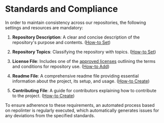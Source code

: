 # Standards and Compliance

In order to maintain consistency across our repositories, the following settings and resources are mandatory:

1. **Repository Description**: A clear and concise description of the repository's purpose and contents. ([How-to Set](https://github.com/orgs/community/discussions/54372))

2. **Repository Topics**: Classifying the repository with topics. ([How-to Set](https://docs.github.com/en/repositories/managing-your-repositorys-settings-and-features/customizing-your-repository/classifying-your-repository-with-topics))

3. **License File**: Includes one of the [approved licenses](approved_licenses.md) outlining the terms and conditions for repository use. ([How-to Add](https://docs.github.com/en/communities/setting-up-your-project-for-healthy-contributions/adding-a-license-to-a-repository))

4. **Readme File**: A comprehensive readme file providing essential information about the project, its setup, and usage. ([How-to Create](https://docs.github.com/de/repositories/managing-your-repositorys-settings-and-features/customizing-your-repository/about-readmes))

6. **Contributing File**: A guide for contributors explaining how to contribute to the project. ([How-to Create](https://docs.github.com/de/communities/setting-up-your-project-for-healthy-contributions/setting-guidelines-for-repository-contributors))

<!--
5. **Maintainer File**: A file specifying maintainers, with the recommendation to include work email addresses for direct contact. ([Example](https://github.com/allianz-incubator/new-project/blob/main/MAINTAINERS))
-->

To ensure adherence to these requirements, an automated process based on repolinter is regularly executed, which automatically generates issues for any deviations from the specified standards.





